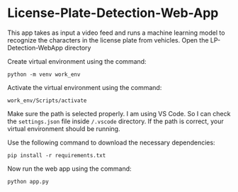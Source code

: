 # License-Plate-Detection-Web-App
This app takes as input a video feed and runs a machine learning model to recognize the characters in the license plate from vehicles.
Open the LP-Detection-WebApp directory

Create virtual environment using the command: 
```
python -m venv work_env
```
Activate the virtual environment using the command: 
```
work_env/Scripts/activate
```
Make sure the path is selected properly. I am using VS Code. So I can check the
`settings.json` file inside `/.vscode` directory. If the path is correct, your 
virtual environment should be running.

Use the following command to download the necessary dependencies: 
```
pip install -r requirements.txt
```
Now run the web app using the command:
```
python app.py
```
